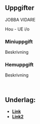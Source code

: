 ## Uppgifter

JOBBA VIDARE

Hou - UE i/o

### Miniuppgift

Beskrivning

### Hemuppgift

Beskrivning



&nbsp;

## Underlag:
- [**Link**](https://play.cplegacy.com/)
- [**Link2**](https://play.cplegacy.com/)
